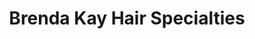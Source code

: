 ---
title: "Brenda Kay Hair Specialties"
url: /portland/brenda-kay-hair-specialties/
shop: Friseur
---